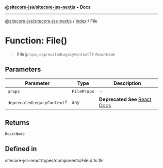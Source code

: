 [**@sitecore-jss/sitecore-jss-nextjs**](../../README.md) • **Docs**

***

[@sitecore-jss/sitecore-jss-nextjs](../../README.md) / [index](../README.md) / File

# Function: File()

> **File**(`props`, `deprecatedLegacyContext`?): `ReactNode`

## Parameters

| Parameter | Type | Description |
| ------ | ------ | ------ |
| `props` | `FileProps` | - |
| `deprecatedLegacyContext`? | `any` | **Deprecated** **See** [React Docs](https://legacy.reactjs.org/docs/legacy-context.html#referencing-context-in-lifecycle-methods) |

## Returns

`ReactNode`

## Defined in

sitecore-jss-react/types/components/File.d.ts:19
